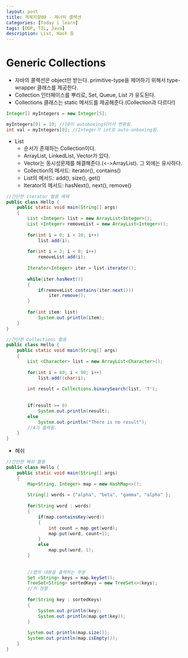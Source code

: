 ```yaml
---
layout: post
title: 객체지향08 - 제너릭 콜렉션
categories: [Today i learn]
tags: [OOP, TIL, Java]
description: List, Hash 등
---
```




# Generic Collections

- 자바의 콜렉션은 object만 받는다. primitive-type을 제어하기 위해서 type-wrapper 클래스를 제공한다.
- Collection 인터페이스를 뿌리로, Set, Queue, List 가 유도된다.
- Collections 클래스는 static 메서드를 제공해준다.(Collection과 다르다!)

```java
Integer[] myIntegers = new Integer[5];

myIntegers[0] = 10; //10이 autoboxing되어서 변환됨.
int val = myIntegers[0]; //Integer가 int로 auto-unboxing됨.
```



- List
  - 순서가 존재하는 Collection이다.
  - ArrayList, LinkedList, Vector가 있다.
  - Vector는 동시성문제를 해결해준다.(<->ArrayList). 그 외에는 유사하다.
  - Collection의 메서드: iterator(), contains()
  - List의 메서드: add(), size(), get()
  - Iterator의 메서드: hasNext(), next(), remove()

```java
//간단한 iterator 활용 예제
public class Hello {	
	public static void main(String[] args)
	{
		List <Integer> list = new ArrayList<Integer>();
		List <Integer> removeList = new ArrayList<Integer>();
		
		for(int i = 0; i < 10; i++)
			list.add(i);
		
		for(int i = 3; i < 8; i++)
			removeList.add(i);
		
		Iterator<Integer> iter = list.iterator();
		
		while(iter.hasNext())
		{
			if(removeList.contains(iter.next()))
				iter.remove();
		}
		
		for(int item: list)
			System.out.println(item);
	}
}
```

```java
//간단한 Collections 활용
public class Hello {	
	public static void main(String[] args)
	{
		List <Character> list = new ArrayList<Character>();
		
		for(int i = 80; i < 90; i++)
			list.add((char)i);
		
		int result = Collections.binarySearch(list, 'T');
		
		
		if(result >= 0)
			System.out.println(result);
		else
			System.out.println("There is no result");
        //4가 출력됨.
	}
}
```



- 해쉬

```java
//간단한 해쉬 활용
public class Hello {	
	public static void main(String[] args)
	{
		Map<String, Integer> map = new HashMap<>();
		
		String[] words = {"alpha", "beta", "gamma", "alpha" };
		
		for(String word : words)
		{
			if(map.containsKey(word))
			{
				int count = map.get(word);
				map.put(word, count+1);
			}
			else
				map.put(word, 1);
		}
		
		
		//맵의 내용을 출력하는 부분
		Set <String> keys = map.keySet();
		TreeSet<String> sortedKeys = new TreeSet<>(keys);
		//키 정렬
		
		for(String key : sortedKeys)
		{
			System.out.println(key);
			System.out.println(map.get(key));
		}
		
		System.out.println(map.size());
		System.out.println(map.isEmpty());
	}
}

```

